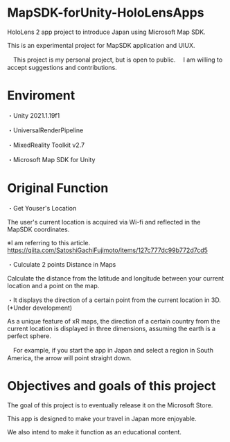 # MapSDK-forUnity-HoloLensApps

HoloLens 2 app project to introduce Japan using Microsoft Map SDK.

This is an experimental project for MapSDK application and UIUX.

　This project is my personal project, but is open to public.
　I am willing to accept suggestions and contributions.

# Enviroment

・Unity 2021.1.19f1

・UniversalRenderPipeline

・MixedReality Toolkit v2.7

・Microsoft Map SDK for Unity

# Original Function

・Get Youser's Location

The user's current location is acquired via Wi-fi and reflected in the MapSDK coordinates.

※I am referring to this article.
https://qiita.com/SatoshiGachiFujimoto/items/127c777dc99b772d7cd5

・Culculate 2 points Distance in Maps
 
Calculate the distance from the latitude and longitude between your current location and a point on the map.

・It displays the direction of a certain point from the current location in 3D. (*Under development)

As a unique feature of xR maps, the direction of a certain country from the current location is displayed in three dimensions, assuming the earth is a perfect sphere.

　For example, if you start the app in Japan and select a region in South America, the arrow will point straight down.

# Objectives and goals of this project

The goal of this project is to eventually release it on the Microsoft Store.

This app is designed to make your travel in Japan more enjoyable.

We also intend to make it function as an educational content.
